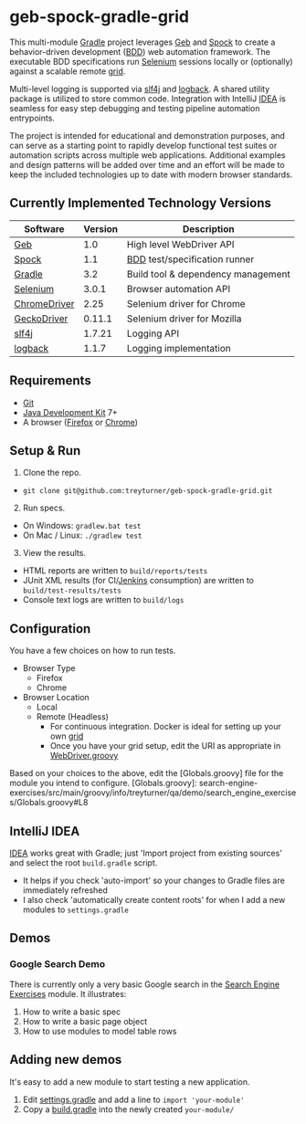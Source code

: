 # geb-spock-gradle-grid

This multi-module [Gradle] project leverages [Geb] and [Spock] to create a behavior-driven development ([BDD]) web automation framework. The executable BDD specifications run [Selenium] sessions locally or (optionally) against a scalable remote [grid].

Multi-level logging is supported via [slf4j] and [logback]. A shared utility package is utilized to store common code. Integration with IntelliJ [IDEA] is seamless for easy step debugging and testing pipeline automation entrypoints.

The project is intended for educational and demonstration purposes, and can serve as a starting point to rapidly develop functional test suites or automation scripts across multiple web applications. Additional examples and design patterns will be added over time and an effort will be made to keep the included technologies up to date with modern browser standards.

## Currently Implemented Technology Versions

Software       |Version |Description
|---	       |---	    |---
[Geb] 	       |1.0   	|High level WebDriver API
[Spock]	       |1.1   	|[BDD] test/specification runner
[Gradle]       |3.2	    |Build tool & dependency management
[Selenium]     |3.0.1   |Browser automation API
[ChromeDriver] |2.25    |Selenium driver for Chrome
[GeckoDriver]  |0.11.1  |Selenium driver for Mozilla
[slf4j]        |1.7.21  |Logging API
[logback]      |1.1.7   |Logging implementation

[Geb]: http://gebish.org
[Spock]: http://spockframework.org
[BDD]: https://en.wikipedia.org/wiki/Behavior-driven_development
[Gradle]: https://gradle.org
[Selenium]: http://docs.seleniumhq.org
[Grid]: https://github.com/SeleniumHQ/docker-selenium
[ChromeDriver]: https://sites.google.com/a/chromium.org/chromedriver
[GeckoDriver]: https://github.com/mozilla/geckodriver
[slf4j]: http://www.slf4j.org
[logback]: http://logback.qos.ch
[IDEA]: https://www.jetbrains.com/idea

## Requirements
- [Git]
- [Java Development Kit] 7+
- A browser ([Firefox] or [Chrome])

[Git]: https://git-scm.com/
[Java Development Kit]: http://www.oracle.com/technetwork/java/javase/downloads/jdk8-downloads-2133151.html
[Firefox]: https://www.mozilla.org/en-US/firefox/new
[Chrome]: https://www.google.com/chrome/browser/desktop

## Setup & Run
1. Clone the repo.
  - `git clone git@github.com:treyturner/geb-spock-gradle-grid.git`
2. Run specs.
  - On Windows: `gradlew.bat test`
  - On Mac / Linux: `./gradlew test`
3. View the results.
  - HTML reports are written to `build/reports/tests`
  - JUnit XML results (for CI/[Jenkins] consumption) are written to `build/test-results/tests`
  - Console text logs are written to `build/logs`

[Jenkins]: https://jenkins.io

## Configuration
You have a few choices on how to run tests.
- Browser Type
  - Firefox
  - Chrome
- Browser Location
  - Local
  - Remote (Headless)
    - For continuous integration. Docker is ideal for setting up your own [grid]
    - Once you have your grid setup, edit the URI as appropriate in [WebDriver.groovy]

[WebDriver.groovy]: util/src/main/groovy/info/treyturner/qa/demo/util/WebDriver.groovy#L22

Based on your choices to the above, edit the [Globals.groovy] file for the module you intend to configure.
[Globals.groovy]: search-engine-exercises/src/main/groovy/info/treyturner/qa/demo/search_engine_exercises/Globals.groovy#L8

## IntelliJ IDEA
[IDEA] works great with Gradle; just 'Import project from existing sources' and select the root `build.gradle` script.
- It helps if you check 'auto-import' so your changes to Gradle files are immediately refreshed
- I also check 'automatically create content roots' for when I add a new modules to `settings.gradle`

## Demos

### Google Search Demo
There is currently only a very basic Google search in the [Search Engine Exercises] module. It illustrates:

[Search Engine Exercises]: search-engine-exercises

1. How to write a basic spec
2. How to write a basic page object
3. How to use modules to model table rows

## Adding new demos
It's easy to add a new module to start testing a new application.

1. Edit [settings.gradle] and add a line to `import 'your-module'`
2. Copy a [build.gradle]  into the newly created `your-module/`

[settings.gradle]: settings.gradle
[build.gradle]: search-engine-exercises/build.gradle
